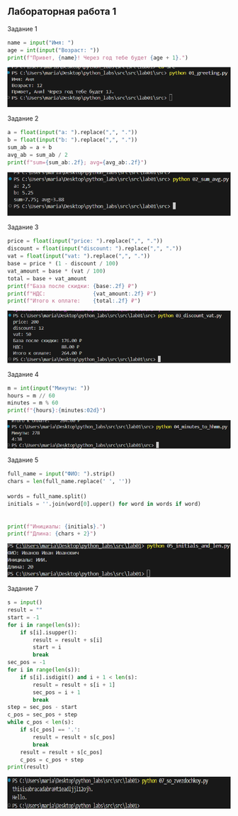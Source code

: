 ## Лабораторная работа 1



Задание 1

```python
name = input("Имя: ")
age = int(input("Возраст: "))
print(f"Привет, {name}! Через год тебе будет {age + 1}.")
```

![01_greeting](./images/lab01/ex01.png.png)


Задание 2

```python
a = float(input("a: ").replace(",", "."))
b = float(input("b: ").replace(",", "."))
sum_ab = a + b
avg_ab = sum_ab / 2
print(f"sum={sum_ab:.2f}; avg={avg_ab:.2f}")
```

![02_sum_avg](./images/lab01/ex02.png.png)


Задание 3

```python
price = float(input("price: ").replace(",", "."))
discount = float(input("discount: ").replace(",", "."))
vat = float(input("vat: ").replace(",", "."))
base = price * (1 - discount / 100)
vat_amount = base * (vat / 100)
total = base + vat_amount
print(f"База после скидки: {base:.2f} ₽")
print(f"НДС:               {vat_amount:.2f} ₽")
print(f"Итого к оплате:    {total:.2f} ₽")
```

![03_discount_vat](./images/lab01/ex03.png.png)


Задание 4

```python
m = int(input("Минуты: "))
hours = m // 60
minutes = m % 60
print(f"{hours}:{minutes:02d}")
```

![04_minutes_to_hhmm](./images/lab01/ex04.png.png)

Задание 5

```python
full_name = input("ФИО: ").strip()
chars = len(full_name.replace(' ', ''))

words = full_name.split()
initials = ''.join(word[0].upper() for word in words if word)


print(f"Инициалы: {initials}.")
print(f"Длина: {chars + 2}")
```

![05_initials_and_len](./images/lab01/ex05.png.png)


Задание 7

```python
s = input()
result = ""
start = -1
for i in range(len(s)):
    if s[i].isupper():  
        result = result + s[i]  
        start = i  
        break
sec_pos = -1
for i in range(len(s)):
    if s[i].isdigit() and i + 1 < len(s):  
        result = result + s[i + 1]  
        sec_pos = i + 1  
        break
step = sec_pos - start
c_pos = sec_pos + step
while c_pos < len(s):
    if s[c_pos] == '.':  
        result = result + s[c_pos]  
        break 
    result = result + s[c_pos]  
    c_pos = c_pos + step  
print(result)
```

![07_so_zvezdochkoy](./images/lab01/ex07.png.png)